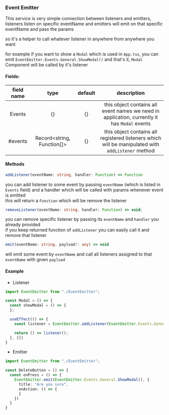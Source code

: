 ### Event Emitter

This service is very simple connection between listeners and emitters, listeners listen on specific eventName and
emitters will emit on that specific eventName and pass the params

so it's a helper to call whatever listener in anywhere from anywhere you want

for example if you want to show a `Modal` which is used in `App.tsx`, you can
emit `EventEmitter.Events.General.ShowModal()` and that's it, `Modal` Component will be called by it's listener

#### Fields:

|    field name    |            type            | default |                                            description                                            |
|:----------------:|:--------------------------:|:-------:|:-------------------------------------------------------------------------------------------------:|
|      Events      |             {}             |   {}    |   this object contains all event names we need in application, currently it has `Modal` events    |
|     #events      | Record<string, Function[]> |   {}    | this object contains all registered listeners which will be manipulated with `addListener` method |

#### Methods
```typescript
addListener(eventName: string, handler: Function) => Function
```
you can add listener to some event by passing `eventName` (which is listed in `Events` field) and a handler which will be called with params whenever event is emitted<br/>
this will return a `Function` which will be remove the listener
```typescript
removeListener(eventName: string, handler: Function) => void;
```
you can remove specific listener by passing its `eventName` and `handler` you already provided<br/>
if you keep returned function of `addListener` you can easily call it and remove that listener
```typescript
emit(eventName: string, payload?: any) => void
```
will emit some event by `eventName` and call all listeners assigned to that `eventName` with given `payload`

#### Example

* Listener

```typescript jsx
import EventEmitter from "./EventEmitter";

const Modal = () => {
  const showModal = () => {
  };

  useEffect(() => {
    const listener = EventEmitter.addListener(EventEmitter.Events.General.ShowModal(), showModal);

    return () => listener();
  }, [])
}
```

* Emitter

```typescript jsx
import EventEmitter from "./EventEmitter";

const DeleteButton = () => {
  const onPress = () => {
    EventEmitter.emit(EventEmitter.Events.General.ShowModal(), {
      title: "Are you sure",
      onAction: () => {
      }
    })
  }
}
```
